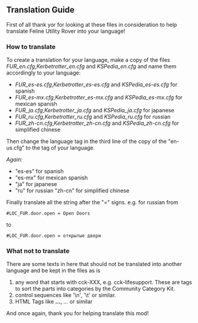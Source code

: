 ## Translation Guide

First of all thank yor for looking at these files in consideration to help translate Feline Utility Rover into your language!

### How to translate
To create a translation for your language, make a copy of the files *FUR_en.cfg*,*Kerbetrotter_en.cfg* and *KSPedia_en.cfg* and name 
them accordingly to your language:
* *FUR_es-es.cfg*,*Kerbetrotter_es-es.cfg* and *KSPedia_es-es.cfg* for spanish
* *FUR_es-mx.cfg*,*Kerbetrotter_es-mx.cfg* and *KSPedia_es-mx.cfg* for mexican spanish
* *FUR_ja.cfg*,*Kerbetrotter_ja.cfg* and *KSPedia_ja.cfg* for japanese
* *FUR_ru.cfg*,*Kerbetrotter_ru.cfg* and *KSPedia_ru.cfg* for russian
* *FUR_zh-cn.cfg*,*Kerbetrotter_zh-cn.cfg* and *KSPedia_zh-cn.cfg* for simplified chinese

Then change the language tag in the third line of the copy of the "en-us.cfg" to the tag of your language.

*Again:*
* "es-es" for spanish
* "es-mx" for mexican spanish
* "ja" for japanese
* "ru" for russian
 "zh-cn" for simplified chinese

Finally translate all the string after the "=" signs.
e.g. for russian from

    #LOC_FUR.door.open = Open Doors
to

    #LOC_FUR.door.open = открытые двери

### What not to translate
There are some texts in here that should not be translated into another language and be kept in the files as is
1. any word that starts with cck-XXX, e.g. cck-lifesupport. These are tags to sort the parts into categories by the Community Category Kit.
2. control sequences like '\n', '\t' or similar.
3. HTML Tags like <b>...</b>, <i>...</i> or similar  

And once again, thank you for helping translate this mod!
